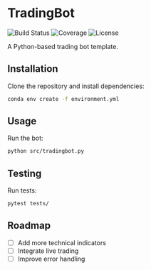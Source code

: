 # TradingBot

![Build Status](https://img.shields.io/github/actions/workflow/status/JohnCCarter/tradingbot/ci.yml)
![Coverage](https://img.shields.io/codecov/c/github/JohnCCarter/tradingbot)
![License](https://img.shields.io/github/license/JohnCCarter/tradingbot)

A Python-based trading bot template.

## Installation

Clone the repository and install dependencies:

```bash
conda env create -f environment.yml
```

## Usage

Run the bot:

```bash
python src/tradingbot.py
```

## Testing

Run tests:

```bash
pytest tests/
```

## Roadmap

- [ ] Add more technical indicators
- [ ] Integrate live trading
- [ ] Improve error handling